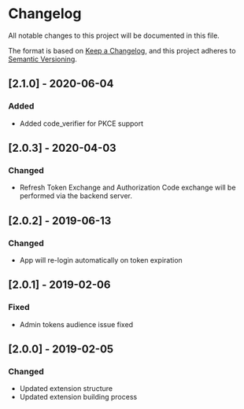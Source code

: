 # Changelog
All notable changes to this project will be documented in this file.

The format is based on [Keep a Changelog](https://keepachangelog.com/en/1.0.0/),
and this project adheres to [Semantic Versioning](https://semver.org/spec/v2.0.0.html).

## [2.1.0] - 2020-06-04

### Added
- Added code_verifier for PKCE support

## [2.0.3] - 2020-04-03

### Changed
- Refresh Token Exchange and Authorization Code exchange will be performed via the backend server.

## [2.0.2] - 2019-06-13

### Changed
- App will re-login automatically on token expiration

## [2.0.1] - 2019-02-06

### Fixed
- Admin tokens audience issue fixed

## [2.0.0] - 2019-02-05

### Changed
- Updated extension structure
- Updated extension building process
